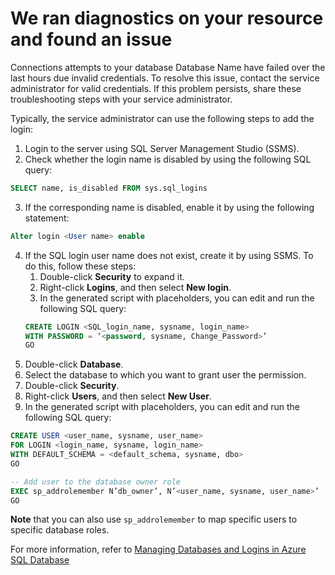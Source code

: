 <properties
	pageTitle="Database Connectivity issue due to invalid credentials detected"
	description="IsBadPassword"
	infoBubbleText="Found recent login failure. See details on the right."
	service="microsoft.sql"
	resource="servers"
	authors="aamalvea"
	displayOrder=""
	articleId="IsBadPassword_FED3BCD4-BE62-45F4-9B0F-C8D8CFFDABD5"
	diagnosticScenario=""
	selfHelpType="rca"
	supportTopicIds=""
	resourceTags=""
	productPesIds=""
	cloudEnvironments="public"
/>
# We ran diagnostics on your resource and found an issue

<!--issueDescription-->
Connections attempts to your database <!--$DBName--> Database Name <!--/$DBName--> have failed over the last <NumberOfHours> hours due invalid credentials. To resolve this issue, contact the service administrator for valid credentials. If this problem persists, share these troubleshooting steps with your service administrator.
<!--/issueDescription-->

Typically, the service administrator can use the following steps to add the login: 
1. Login to the server using SQL Server Management Studio (SSMS).
2. Check whether the login name is disabled by using the following SQL query:
```SQL
SELECT name, is_disabled FROM sys.sql_logins
```
3. If the corresponding name is disabled, enable it by using the following statement:
```SQL
Alter login <User name> enable
```
4. If the SQL login user name does not exist, create it by using SSMS. To do this, follow these steps:
	1. Double-click **Security** to expand it.
	2. Right-click **Logins**, and then select **New login**.
	3. In the generated script with placeholders, you can edit and run the following SQL query:
	```SQL
	CREATE LOGIN <SQL_login_name, sysname, login_name>
	WITH PASSWORD = ‘<password, sysname, Change_Password>’
	GO
	```
5. Double-click **Database**.
6. Select the database to which you want to grant user the permission.
7. Double-click **Security**.
8. Right-click **Users**, and then select **New User**.
9. In the generated script with placeholders, you can edit and run the following SQL query:
```SQL
CREATE USER <user_name, sysname, user_name>          
FOR LOGIN <login_name, sysname, login_name>
WITH DEFAULT_SCHEMA = <default_schema, sysname, dbo>
GO

-- Add user to the database owner role
EXEC sp_addrolemember N’db_owner’, N’<user_name, sysname, user_name>’
GO      
```
**Note** that you can also use `sp_addrolemember` to map specific users to specific database roles.

For more information, refer to [Managing Databases and Logins in Azure SQL Database](https://docs.microsoft.com/en-us/azure/sql-database/sql-database-manage-logins)

